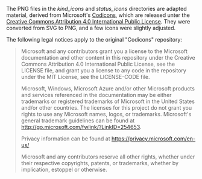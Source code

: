 The PNG files in the *kind_icons* and *status_icons* directories are adapted material, derived from Microsoft's [Codicons](https://github.com/microsoft/vscode-codicons), which are released unter the [Creative Commons Attribution 4.0 International Public License](https://creativecommons.org/licenses/by/4.0/legalcode).
They were converted from SVG to PNG, and a few icons were slightly adjusted.

The following legal notices apply to the original "Codicons" repository:

> Microsoft and any contributors grant you a license to the Microsoft documentation and other content in this repository under the Creative Commons Attribution 4.0 International Public License, see the LICENSE file, and grant you a license to any code in the repository under the MIT License, see the LICENSE-CODE file.
>
> Microsoft, Windows, Microsoft Azure and/or other Microsoft products and services referenced in the documentation may be either trademarks or registered trademarks of Microsoft in the United States and/or other countries. The licenses for this project do not grant you rights to use any Microsoft names, logos, or trademarks. Microsoft's general trademark guidelines can be found at http://go.microsoft.com/fwlink/?LinkID=254653.
>
> Privacy information can be found at https://privacy.microsoft.com/en-us/
>
> Microsoft and any contributors reserve all other rights, whether under their respective copyrights, patents, or trademarks, whether by implication, estoppel or otherwise.
